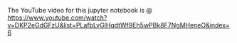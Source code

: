 The YouTube video for this jupyter notebook is @
https://www.youtube.com/watch?v=DKP2eGdGFzU&list=PLafbLvGlHqdtWf9Eh5wPBk8F7NgMHeneO&index=6
